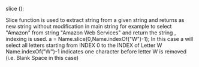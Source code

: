 slice ():

Slice function is used to extract string from a given string and returns as new string without modification in main string
for example to select "Amazon" from string "Amazon Web Services" and return the string , indexing is used. 
a = Name.slice(0,Name.indexOf("W")-1);
In this case a will select all letters starting from INDEX 0 to the INDEX of Letter W
Name.indexOf("W")-1 indicates one character before letter W is removed (i.e. Blank Space in this case)
